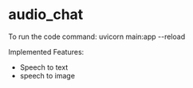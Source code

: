 # audio_chat

To run the code command: uvicorn main:app --reload

Implemented Features:

* Speech to text
* speech to image